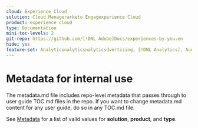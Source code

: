 ```yaml
---
cloud: Experience Cloud
solution: Cloud Managerarketo Engagexperience Cloud
product: experience cloud
type: Documentation
mini-toc-levels: 2
git-repo: https://github.com/[!DNL Adobe]Docs/experiences-by-you.en
hide: yes
feature-set: Analyticsnalyticsnalyticsdvertising, [!DNL Analytics], Audience Manager, [!DNL Campaign], Commerce, Customer Journey [!DNL Analytics], Experience Cloud Services, Experience Manager, Experience Manager Assets, Experience Manager [!DNL Cloud Manager], Experience Manager Forms, Experience Manager Guides, Experience Manager Screens, Experience Manager Sites, Experience Platform, Journey Optimizer, Journey Orchestration, [!DNL Marketo Engage], Workfront
---
```


# Metadata for internal use

The metadata.md file includes repo-level metadata that passes through to user guide TOC.md files in the repo. If you want to change metadata.md content for any user guide, do so in any TOC.md file.

See [Metadata](https://experienceleague.adobe.com/docs/authoring-guide-exl/using/editing/user-guide-setup/metadata.html) for a list of valid values for **solution**, **product**, and **type**.
